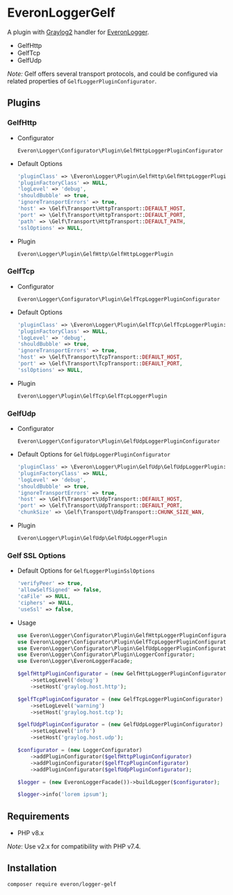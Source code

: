 # EveronLoggerGelf

A plugin with [Graylog2](https://github.com/bzikarsky/gelf-php) handler for [EveronLogger](https://github.com/oliwierptak/everon-logger).

- GelfHttp
- GelfTcp
- GelfUdp
 
_Note:_ Gelf offers several transport protocols, and could be configured via related properties of `GelfLoggerPluginConfigurator`.

## Plugins

### GelfHttp
    
- Configurator

    `Everon\Logger\Configurator\Plugin\GelfHttpLoggerPluginConfigurator`
 
- Default Options

    ```php
    'pluginClass' => \Everon\Logger\Plugin\GelfHttp\GelfHttpLoggerPlugin::class,
    'pluginFactoryClass' => NULL,
    'logLevel' => 'debug',
    'shouldBubble' => true,
    'ignoreTransportErrors' => true,
    'host' => \Gelf\Transport\HttpTransport::DEFAULT_HOST,
    'port' => \Gelf\Transport\HttpTransport::DEFAULT_PORT,
    'path' => \Gelf\Transport\HttpTransport::DEFAULT_PATH,
    'sslOptions' => NULL,
    ```
  
- Plugin

  `Everon\Logger\Plugin\GelfHttp\GelfHttpLoggerPlugin`
  

### GelfTcp
    
- Configurator

    `Everon\Logger\Configurator\Plugin\GelfTcpLoggerPluginConfigurator`
   
- Default Options

    ```php
    'pluginClass' => \Everon\Logger\Plugin\GelfTcp\GelfTcpLoggerPlugin::class,
    'pluginFactoryClass' => NULL,
    'logLevel' => 'debug',
    'shouldBubble' => true,
    'ignoreTransportErrors' => true,
    'host' => \Gelf\Transport\TcpTransport::DEFAULT_HOST,
    'port' => \Gelf\Transport\TcpTransport::DEFAULT_PORT,
    'sslOptions' => NULL,
    ```
  
- Plugin

  `Everon\Logger\Plugin\GelfTcp\GelfTcpLoggerPlugin`

  
### GelfUdp
    
- Configurator

    `Everon\Logger\Configurator\Plugin\GelfUdpLoggerPluginConfigurator`
 
- Default Options for `GelfUdpLoggerPluginConfigurator`

    ```php
    'pluginClass' => \Everon\Logger\Plugin\GelfUdp\GelfUdpLoggerPlugin::class,
    'pluginFactoryClass' => NULL,
    'logLevel' => 'debug',
    'shouldBubble' => true,
    'ignoreTransportErrors' => true,
    'host' => \Gelf\Transport\UdpTransport::DEFAULT_HOST,
    'port' => \Gelf\Transport\UdpTransport::DEFAULT_PORT,
    'chunkSize' => \Gelf\Transport\UdpTransport::CHUNK_SIZE_WAN,
    ```
  
- Plugin

  `Everon\Logger\Plugin\GelfUdp\GelfUdpLoggerPlugin`
  
  
### Gelf SSL Options
- Default Options for `GelfLoggerPluginSslOptions`

    ```php
    'verifyPeer' => true,
    'allowSelfSigned' => false,
    'caFile' => NULL,
    'ciphers' => NULL,
    'useSsl' => false,
    ```

- Usage

    ```php
    use Everon\Logger\Configurator\Plugin\GelfHttpLoggerPluginConfigurator;
    use Everon\Logger\Configurator\Plugin\GelfTcpLoggerPluginConfigurator;
    use Everon\Logger\Configurator\Plugin\GelfUdpLoggerPluginConfigurator;
    use Everon\Logger\Configurator\Plugin\LoggerConfigurator;
    use Everon\Logger\EveronLoggerFacade;
  
    $gelfHttpPluginConfigurator = (new GelfHttpLoggerPluginConfigurator)
        ->setLogLevel('debug')
        ->setHost('graylog.host.http');
  
    $gelfTcpPluginConfigurator = (new GelfTcpLoggerPluginConfigurator)
        ->setLogLevel('warning')
        ->setHost('graylog.host.tcp');
  
    $gelfUdpPluginConfigurator = (new GelfUdpLoggerPluginConfigurator)
        ->setLogLevel('info')
        ->setHost('graylog.host.udp');
    
    $configurator = (new LoggerConfigurator)
        ->addPluginConfigurator($gelfHttpPluginConfigurator)
        ->addPluginConfigurator($gelfTcpPluginConfigurator)
        ->addPluginConfigurator($gelfUdpPluginConfigurator);
    
    $logger = (new EveronLoggerFacade())->buildLogger($configurator);
    
    $logger->info('lorem ipsum');
    ```

## Requirements

- PHP v8.x

_Note_: Use v2.x for compatibility with PHP v7.4.

## Installation

```
composer require everon/logger-gelf
```
